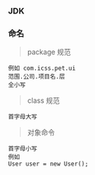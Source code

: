 ### JDK

### 命名
> package 规范

    例如 com.icss.pet.ui
    范围.公司.项目名.层
    全小写
    
> class 规范

    首字母大写
    
> 对象命令
    
    首字母小写
    例如
    User user = new User();